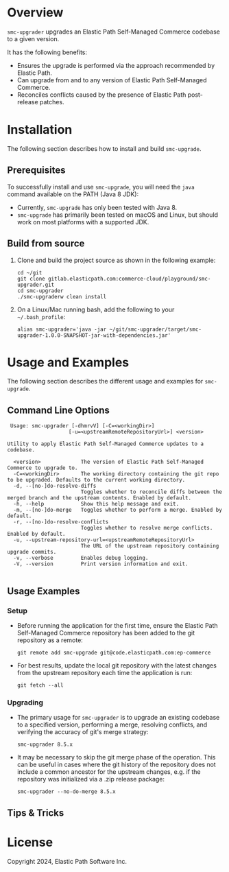# Overview

`smc-upgrader` upgrades an Elastic Path Self-Managed Commerce codebase to a given version.

It has the following benefits:

* Ensures the upgrade is performed via the approach recommended by Elastic Path.
* Can upgrade from and to any version of Elastic Path Self-Managed Commerce.
* Reconciles conflicts caused by the presence of Elastic Path post-release patches.

# Installation

The following section describes how to install and build `smc-upgrade`.

## Prerequisites

To successfully install and use `smc-upgrade`, you will need the `java` command available on the PATH (Java 8 JDK):

* Currently, `smc-upgrade` has only been tested with Java 8.
* `smc-upgrade` has primarily been tested on macOS and Linux, but should work on most platforms with a supported JDK.

## Build from source

1. Clone and build the project source as shown in the following example:

    ```
    cd ~/git
    git clone gitlab.elasticpath.com:commerce-cloud/playground/smc-upgrader.git
    cd smc-upgrader
    ./smc-upgraderw clean install
    ```

1. On a Linux/Mac running bash, add the following to your `~/.bash_profile`:

    ```
    alias smc-upgrader='java -jar ~/git/smc-upgrader/target/smc-upgrader-1.0.0-SNAPSHOT-jar-with-dependencies.jar'
    ```

# Usage and Examples

The following section describes the different usage and examples for `smc-upgrade`.

## Command Line Options

```
 Usage: smc-upgrader [-dhmrvV] [-C=<workingDir>]
                    [-u=<upstreamRemoteRepositoryUrl>] <version>

Utility to apply Elastic Path Self-Managed Commerce updates to a codebase.

  <version>             The version of Elastic Path Self-Managed Commerce to upgrade to.
  -C=<workingDir>       The working directory containing the git repo to be upgraded. Defaults to the current working directory.
  -d, --[no-]do-resolve-diffs
                        Toggles whether to reconcile diffs between the merged branch and the upstream contents. Enabled by default.
  -h, --help            Show this help message and exit.
  -m, --[no-]do-merge   Toggles whether to perform a merge. Enabled by default.
  -r, --[no-]do-resolve-conflicts
                        Toggles whether to resolve merge conflicts. Enabled by default.
  -u, --upstream-repository-url=<upstreamRemoteRepositoryUrl>
                        The URL of the upstream repository containing upgrade commits.
  -v, --verbose         Enables debug logging.
  -V, --version         Print version information and exit.


```

## Usage Examples

### Setup

- Before running the application for the first time, ensure the Elastic Path Self-Managed Commerce repository has been added to the git repository
  as a remote:
  ```
  git remote add smc-upgrade git@code.elasticpath.com:ep-commerce
  ``` 

- For best results, update the local git repository with the latest changes from the upstream repository each time the application is run:
  ```
  git fetch --all
  ```

### Upgrading

- The primary usage for `smc-upgrader` is to upgrade an existing codebase to a specified version, performing a merge, resolving conflicts, and
  verifying the accuracy of git's merge strategy:

  ```
  smc-upgrader 8.5.x
  ``` 

- It may be necessary to skip the git merge phase of the operation. This can be useful in cases where the git history of the repository does not
  include a common ancestor for the upstream changes, e.g. if the repository was initialized via a .zip release package:

  ```
  smc-upgrader --no-do-merge 8.5.x
  ```

## Tips & Tricks

# License

Copyright 2024, Elastic Path Software Inc.
